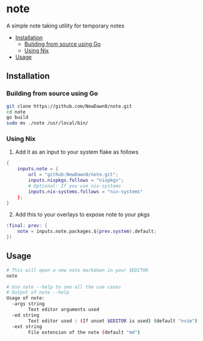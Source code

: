 # note
A simple note taking utility for temporary notes

<!-- vim-markdown-toc GFM -->

* [Installation](#installation)
    * [Building from source using Go](#building-from-source-using-go)
    * [Using Nix](#using-nix)
* [Usage](#usage)

<!-- vim-markdown-toc -->

## Installation
### Building from source using Go
```bash
git clone https://github.com/NewDawn0/note.git
cd note
go build
sudo mv ./note /usr/local/bin/
```
### Using Nix
1. Add it as an input to your system flake as follows
```nix
{
    inputs.note = {
        url = "github:NewDawn0/note.git";
        inputs.nixpkgs.follows = "nixpkgs";
        # Optional: If you use nix-systems
        inputs.nix-systems.follows = "nix-systems"
    };
}
```

2. Add this to your overlays to expose note to your pkgs
```nix
(final: prev: {
    note = inputs.note.packages.${prev.system}.default;
})
```

## Usage
```bash
# This will open a new note markdown in your $EDITOR
note

# Use note --help to see all the use cases
# Output of note --help
Usage of note:
  -args string
    	Text editor arguments used
  -ed string
    	Text editor used : (If unset $EDITOR is used) (default "nvim")
  -ext string
    	File extension of the note (default "md")
```
